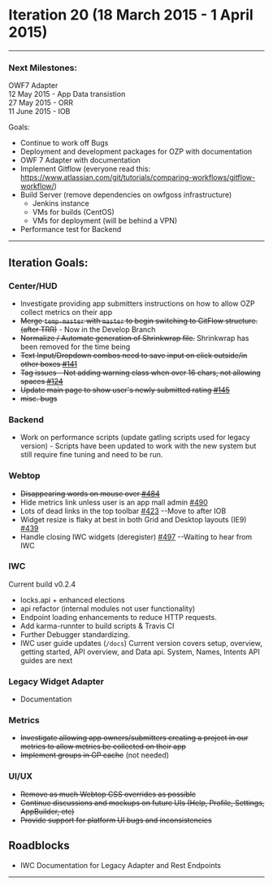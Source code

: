 # Iteration 20 (18 March 2015 - 1 April 2015)

*** 
### Next Milestones:
OWF7 Adapter
<br> 12 May 2015 - App Data transistion
<br>27 May 2015 - ORR
<br>11 June 2015 - IOB

Goals:
* Continue to work off Bugs
* Deployment and development packages for OZP with documentation
* OWF 7 Adapter with documentation
* Implement Gitflow (everyone read this: https://www.atlassian.com/git/tutorials/comparing-workflows/gitflow-workflow/)
* Build Server (remove dependencies on owfgoss infrastructure)
  * Jenkins instance
  * VMs for builds (CentOS)
  * VMs for deployment (will be behind a VPN)
* Performance test for Backend
***

## Iteration Goals:

### Center/HUD
* Investigate providing app submitters instructions on how to allow OZP collect metrics on their app 
* ~~Merge `temp-master` with `master` to begin switching to GitFlow structure. (after TRR)~~ - Now in the Develop Branch
* ~~Normalize / Automate generation of Shrinkwrap file.~~ Shrinkwrap has been removed for the time being
* ~~Text Input/Dropdown combos need to save input on click outside/in other boxes
 [#141](https://github.com/ozone-development/ozp-center/issues/141)~~
* ~~Tag issues - Not adding warning class when over 16 chars, not allowing spaces
 [#124](https://github.com/ozone-development/ozp-center/issues/124)~~
* ~~Update main page to show user's newly submitted rating
 [#145](https://github.com/ozone-development/ozp-center/issues/145)~~
* ~~misc. bugs~~

### Backend
* Work on performance scripts (update gatling scripts used for legacy version) - Scripts have been updated to work with the new system but still require fine tuning and need to be run.

### Webtop
* ~~Disappearing words on mouse over [#484](https://github.com/ozone-development/ozp-webtop/issues/484)~~
* Hide metrics link unless user is an app mall admin [#490](https://github.com/ozone-development/ozp-webtop/issues/490)
* Lots of dead links in the top toolbar [#423](https://github.com/ozone-development/ozp-webtop/issues/423)  --Move to after IOB
* Widget resize is flaky at best in both Grid and Desktop layouts (IE9) [#439](https://github.com/ozone-development/ozp-webtop/issues/439)
* Handle closing IWC widgets (deregister) [#497](https://github.com/ozone-development/ozp-webtop/issues/497)  --Waiting to hear from IWC

### IWC
Current build v0.2.4
* locks.api + enhanced elections
* api refactor (internal modules not user functionality)
* Endpoint loading enhancements to reduce HTTP requests.
* Add karma-runnter to build scripts & Travis CI
* Further Debugger standardizing.
* IWC user guide updates (`/docs`) Current version covers setup, overview, getting started, API overview, and Data api. System, Names, Intents API guides are next

### Legacy Widget Adapter
* Documentation

### Metrics
* ~~Investigate allowing app owners/submitters creating a project in our metrics to allow metrics be collected on their app~~
* ~~Implement groups in GP cache~~ (not needed)

### UI/UX
* ~~Remove as much Webtop CSS overrides as possible~~
* ~~Continue discussions and mockups on future UIs (Help, Profile, Settings, AppBuilder, etc)~~
* ~~Provide support for platform UI bugs and inconsistencies~~

## Roadblocks
* IWC Documentation for Legacy Adapter and Rest Endpoints

***